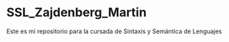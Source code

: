 # SSL_Zajdenberg_Martin
Este es mi repositorio para la cursada de Sintaxis y Semántica de Lenguajes
